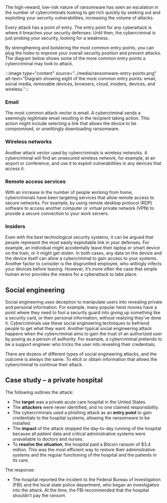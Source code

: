 The high-reward, low-risk nature of ransomware has seen an escalation in the number of cybercriminals looking to get rich quickly by seeking out and exploiting your security vulnerabilities, increasing the volume of attacks.

Every attack has a point of entry. The entry point for any cyberattack is where it breaches your security defenses. Until then, the cybercriminal is just probing your security, looking for a weakness.

By strengthening and bolstering the most common entry points, you can plug the holes to improve your overall security position and prevent attacks. The diagram below shows some of the more common entry points a cybercriminal may look to attack.

:::image type="content" source="../media/ransomware-entry-points.png" alt-text="Diagram showing eight of the most common entry points: email, social media, removable devices, browsers, cloud, insiders, devices, and wireless.":::

### Email

The most common attack vector is email. A cybercriminal sends a seemingly legitimate email resulting in the recipient taking action. This action might include selecting a link that allows the device to be compromised, or unwittingly downloading ransomware.

### Wireless networks

Another attack vector used by cybercriminals is wireless networks. A cybercriminal will find an unsecured wireless network, for example, at an airport or conference, and use it to exploit vulnerabilities in any devices that access it.

### Remote access services

With an increase in the number of people working from home, cybercriminals have been targeting services that allow remote access to secure networks. For example, by using remote desktop protocol (RDP) software to access another computer or virtual private network (VPN) to provide a secure connection to your work servers.

### Insiders

Even with the best technological security systems, it can be argued that people represent the most easily exploitable link in your defenses. For example, an individual might accidentally leave their laptop or smart device on the train, or it might get stolen. In both cases, any data on the device and the device itself can allow a cybercriminal to gain access to your systems. Another factor to consider is the disgruntled employee, who willingly infects your devices before leaving. However, it’s more often the case that simple human error provides the means for a cyberattack to take place.

## Social engineering

Social engineering uses deception to manipulate users into revealing private and personal information. For example, many popular heist movies have a point where they need to fool a security guard into giving up something like a security card, or their personal information, without realizing they’ve done it. Cybercriminals use these social engineering techniques to befriend people to get what they want. Another typical social engineering attack happens when the cybercriminal aims to gain the trust of an authorized user by posing as a person of authority. For example, a cybercriminal pretends to be a support engineer who tricks the user into revealing their credentials.

There are dozens of different types of social engineering attacks, and the outcome is always the same. To elicit or obtain information that allows the cybercriminal to continue their attack.

## Case study – a private hospital

The following outlines the attack:

- The **target** was a private acute care hospital in the United States.
- The **attackers** were never identified, and no one claimed responsibility.
- The cybercriminals used a phishing attack as an **entry point** to gain credentials to the hospital systems, allowing the ransomware to be installed.
- The **impact** of the attack stopped the day-to-day running of the hospital because all patient data and critical administrative systems were unavailable to doctors and nurses.
- To **resolve the situation**, the hospital paid a Bitcoin ransom of $3.4 million. This was the most efficient way to restore their administrative systems and the regular functioning of the hospital and the patients in its care.

The response:

- The hospital reported the incident to the Federal Bureau of Investigation (FBI) and the local state police department, who began an investigation into the attack. At the time, the FBI recommended that the hospital shouldn't pay the ransom.
